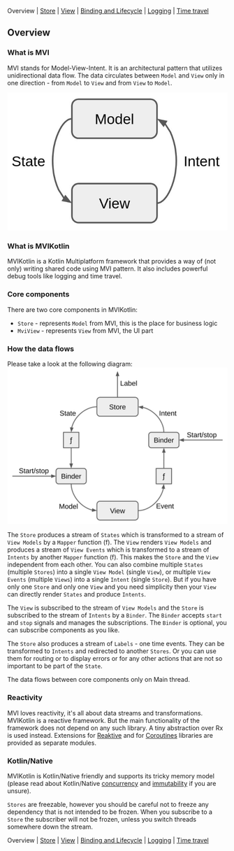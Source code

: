 Overview | [Store](store.md) | [View](view.md) | [Binding and Lifecycle](binding_and_lifecycle.md) | [Logging](logging.md) | [Time travel](time_travel.md)

## Overview

### What is MVI

MVI stands for Model-View-Intent. It is an architectural pattern that utilizes unidirectional data flow. The data circulates between `Model` and `View` only in one direction - from `Model` to `View` and from `View` to `Model`.

![MVI](media/mvi.jpg)

### What is MVIKotlin

MVIKotlin is a Kotlin Multiplatform framework that provides a way of (not only) writing shared code using MVI pattern. It also includes powerful debug tools like logging and time travel.

### Core components

There are two core components in MVIKotlin: 

- `Store` - represents `Model` from MVI, this is the place for business logic
- `MviView` - represents `View` from MVI, the UI part

### How the data flows

Please take a look at the following diagram:
![MVIKotlin](media/mvikotlin.jpg)

The `Store` produces a stream of `States` which is transformed to a stream of `View Models` by a `Mapper` function (f). The `View` renders `View Models` and produces a stream of `View Events` which is transformed to a stream of `Intents` by another `Mapper` function (f). This makes the `Store` and the `View` independent from each other. You can also combine multiple `States` (multiple `Stores`) into a single `View Model` (single `View`), or multiple `View Events` (multiple `Views`) into a single `Intent` (single `Store`). But if you have only one `Store` and only one `View` and you need simplicity then your `View` can directly render `States` and produce `Intents`.

The `View` is subscribed to the stream of `View Models` and the `Store` is subscribed to the stream of `Intents` by a `Binder`. The `Binder` accepts `start` and `stop` signals and manages the subscriptions. The `Binder` is optional, you can subscribe components as you like. 

The `Store` also produces a stream of `Labels` - one time events. They can be transformed to `Intents` and redirected to another `Stores`. Or you can use them for routing or to display errors or for any other actions that are not so important to be part of the `State`.

The data flows between core components only on Main thread.

### Reactivity

MVI loves reactivity, it's all about data streams and transformations. MVIKotlin is a reactive framework. But the main functionality of the framework does not depend on any such library. A tiny abstraction over Rx is used instead. Extensions for [Reaktive](https://github.com/badoo/Reaktive) and for [Coroutines](https://github.com/Kotlin/kotlinx.coroutines) libraries are provided as separate modules.


### Kotlin/Native

MVIKotlin is Kotlin/Native friendly and supports its tricky memory model (please read about Kotlin/Native [concurrency](https://kotlinlang.org/docs/reference/native/concurrency.html) and [immutability](https://kotlinlang.org/docs/reference/native/immutability.html) if you are unsure).

`Stores` are freezable, however you should be careful not to freeze any dependency that is not intended to be frozen. When you subscribe to a `Store` the subscriber will not be frozen, unless you switch threads somewhere down the stream.

Overview | [Store](store.md) | [View](view.md) | [Binding and Lifecycle](binding_and_lifecycle.md) | [Logging](logging.md) | [Time travel](time_travel.md)
